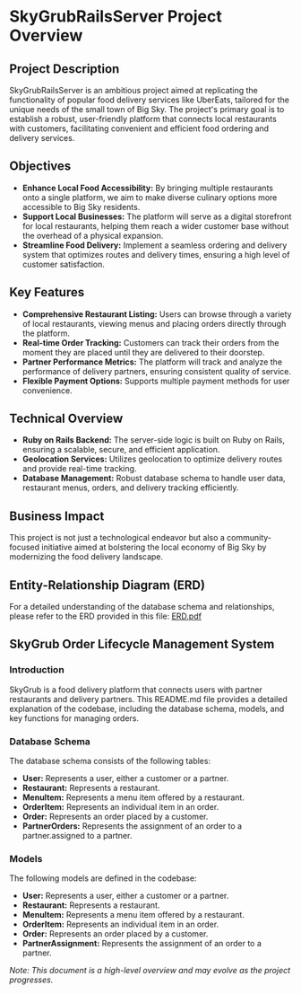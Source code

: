 
# SkyGrubRailsServer Project Overview

## Project Description
SkyGrubRailsServer is an ambitious project aimed at replicating the functionality of popular food delivery services like UberEats, tailored for the unique needs of the small town of Big Sky. The project's primary goal is to establish a robust, user-friendly platform that connects local restaurants with customers, facilitating convenient and efficient food ordering and delivery services.

## Objectives
- **Enhance Local Food Accessibility:** By bringing multiple restaurants onto a single platform, we aim to make diverse culinary options more accessible to Big Sky residents.
- **Support Local Businesses:** The platform will serve as a digital storefront for local restaurants, helping them reach a wider customer base without the overhead of a physical expansion.
- **Streamline Food Delivery:** Implement a seamless ordering and delivery system that optimizes routes and delivery times, ensuring a high level of customer satisfaction.

## Key Features
- **Comprehensive Restaurant Listing:** Users can browse through a variety of local restaurants, viewing menus and placing orders directly through the platform.
- **Real-time Order Tracking:** Customers can track their orders from the moment they are placed until they are delivered to their doorstep.
- **Partner Performance Metrics:** The platform will track and analyze the performance of delivery partners, ensuring consistent quality of service.
- **Flexible Payment Options:** Supports multiple payment methods for user convenience.

## Technical Overview
- **Ruby on Rails Backend:** The server-side logic is built on Ruby on Rails, ensuring a scalable, secure, and efficient application.
- **Geolocation Services:** Utilizes geolocation to optimize delivery routes and provide real-time tracking.
- **Database Management:** Robust database schema to handle user data, restaurant menus, orders, and delivery tracking efficiently.

## Business Impact
This project is not just a technological endeavor but also a community-focused initiative aimed at bolstering the local economy of Big Sky by modernizing the food delivery landscape.

## Entity-Relationship Diagram (ERD)
For a detailed understanding of the database schema and relationships, please refer to the ERD provided in this file: [ERD.pdf](./erd.pdf)


## SkyGrub Order Lifecycle Management System

### Introduction
SkyGrub is a food delivery platform that connects users with partner restaurants and delivery partners. This README.md file provides a detailed explanation of the codebase, including the database schema, models, and key functions for managing orders.

### Database Schema
The database schema consists of the following tables:
- **User:** Represents a user, either a customer or a partner.
- **Restaurant:** Represents a restaurant.
- **MenuItem:** Represents a menu item offered by a restaurant.
- **OrderItem:** Represents an individual item in an order.
- **Order:** Represents an order placed by a customer.
- **PartnerOrders:** Represents the assignment of an order to a partner.assigned to a partner.
  
### Models
The following models are defined in the codebase:
- **User:** Represents a user, either a customer or a partner.
- **Restaurant:** Represents a restaurant.
- **MenuItem:** Represents a menu item offered by a restaurant.
- **OrderItem:** Represents an individual item in an order.
- **Order:** Represents an order placed by a customer.
- **PartnerAssignment:** Represents the assignment of an order to a partner.

*Note: This document is a high-level overview and may evolve as the project progresses.*